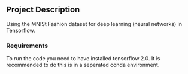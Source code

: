 ## Project Description

Using the MNISt Fashion dataset for deep learning (neural networks) in Tensorflow.


### Requirements

To run the code you need to have installed tensorflow 2.0. It is recommended to do this is in a seperated conda environment.
